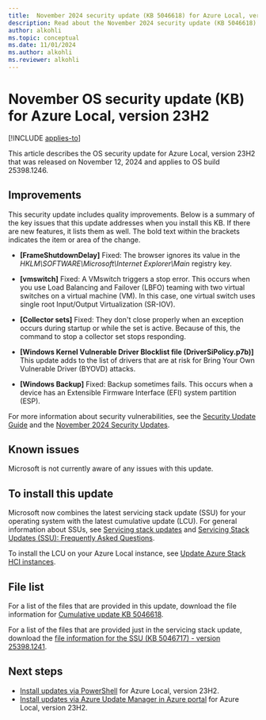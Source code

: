 ```yaml
---
title:  November 2024 security update (KB 5046618) for Azure Local, version 23H2
description: Read about the November 2024 security update (KB 5046618) for Azure Local, version 23H2.
author: alkohli
ms.topic: conceptual
ms.date: 11/01/2024
ms.author: alkohli
ms.reviewer: alkohli
---
```


# November OS security update (KB) for Azure Local, version 23H2

[!INCLUDE [applies-to](../../hci/includes/hci-applies-to-23h2.md)]

This article describes the OS security update for Azure Local, version 23H2 that was released on November 12, 2024 and applies to OS build 25398.1246.

## Improvements

This security update includes quality improvements. Below is a summary of the key issues that this update addresses when you install this KB. If there are new features, it lists them as well. The bold text within the brackets indicates the item or area of the change.

- **[FrameShutdownDelay]** Fixed: The browser ignores its value in the *HKLM\SOFTWARE\Microsoft\Internet Explorer\Main* registry key.  

- **[vmswitch]** Fixed: A VMswitch triggers a stop error. This occurs when you use Load Balancing and Failover (LBFO) teaming with two virtual switches on a virtual machine (VM). In this case, one virtual switch uses single root Input/Output Virtualization (SR-IOV).  

- **[Collector sets]** Fixed: They don't close properly when an exception occurs during startup or while the set is active. Because of this, the command to stop a collector set stops responding.  

- **[Windows Kernel Vulnerable Driver Blocklist file (DriverSiPolicy.p7b)]** This update adds to the list of drivers that are at risk for Bring Your Own Vulnerable Driver (BYOVD) attacks.  

- **[Windows Backup]** Fixed: Backup sometimes fails. This occurs when a device has an Extensible Firmware Interface (EFI) system partition (ESP).

For more information about security vulnerabilities, see the [Security Update Guide](https://portal.msrc.microsoft.com/security-guidance) and the [November 2024 Security Updates](https://msrc.microsoft.com/update-guide/releaseNote/2024-Nov).

## Known issues

Microsoft is not currently aware of any issues with this update.

## To install this update

Microsoft now combines the latest servicing stack update (SSU) for your operating system with the latest cumulative update (LCU). For general information about SSUs, see [Servicing stack updates](/windows/deployment/update/servicing-stack-updates) and [Servicing Stack Updates (SSU): Frequently Asked Questions](https://support.microsoft.com/topic/servicing-stack-updates-ssu-frequently-asked-questions-06b62771-1cb0-368c-09cf-87c4efc4f2fe).

To install the LCU on your Azure Local instance, see [Update Azure Stack HCI instances](../update/about-updates-23h2.md).

## File list

For a list of the files that are provided in this update, download the file information for [Cumulative update KB 5046618](https://go.microsoft.com/fwlink/?linkid=).

For a list of the files that are provided just in the servicing stack update, download the [file information for the SSU (KB 5046717) - version 25398.1241](https://go.microsoft.com/fwlink/?linkid=). 

## Next steps

- [Install updates via PowerShell](../update/update-via-powershell-23h2.md) for Azure Local, version 23H2.
- [Install updates via Azure Update Manager in Azure portal](../update/azure-update-manager-23h2.md) for Azure Local, version 23H2.